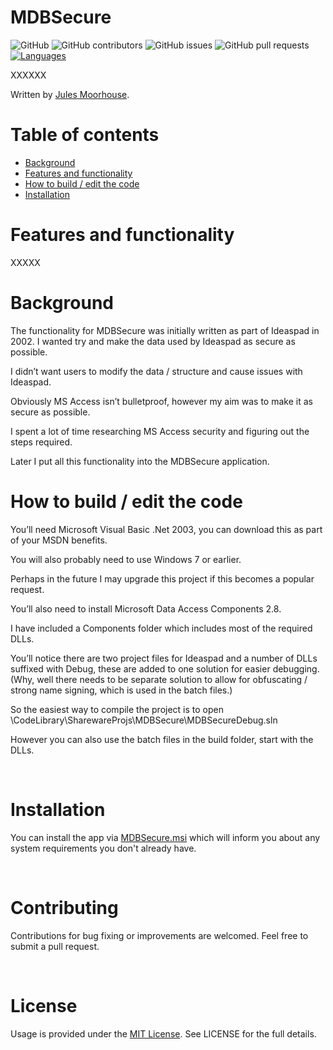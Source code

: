 MDBSecure
=========

![GitHub](https://img.shields.io/github/license/jules2010/ideaspad.svg) ![GitHub contributors](https://img.shields.io/github/contributors/jules2010/ideaspad.svg) ![GitHub issues](https://img.shields.io/github/issues/jules2010/ideaspad.svg) ![GitHub pull requests](https://img.shields.io/github/issues-pr/jules2010/ideaspad.svg)
[![Languages](https://img.shields.io/badge/language-vb.net-FF69B4.svg)](#)

XXXXXX

Written by [Jules Moorhouse](https://www.julesmoorhouse.com).

# Table of contents
* [Background](#background)
* [Features and functionality](#features-and-functionality)
* [How to build / edit the code](#how-to-build--edit-the-code)
* [Installation](#installation)

# Features and functionality

XXXXX

# Background

The functionality for MDBSecure was initially written as part of Ideaspad in 2002. I wanted try and make the data used by Ideaspad as secure as possible.

I didn’t want users to modify the data / structure and cause issues with Ideaspad. 

Obviously MS Access isn’t bulletproof, however my aim was to make it as secure as possible.

I spent a lot of time researching MS Access security and figuring out the steps required.

Later I put all this functionality into the MDBSecure application.

# How to build / edit the code

You’ll need Microsoft Visual Basic .Net 2003, you can download this as part of your MSDN benefits.

You will also probably need to use Windows 7 or earlier.

Perhaps in the future I may upgrade this project if this becomes a popular request.

You’ll also need to install Microsoft Data Access Components 2.8.

I have included a Components folder which includes most of the required DLLs.

You’ll notice there are two project files for Ideaspad and a number of DLLs suffixed with Debug, these are added to one solution for easier debugging. (Why, well there needs to be separate solution to allow for obfuscating / strong name signing, which is used in the batch files.)

So the easiest way to compile the project is to open \CodeLibrary\SharewareProjs\MDBSecure\MDBSecureDebug.sln

However you can also use the batch files in the build folder, start with the DLLs.

<br/>

# Installation

You can install the app via [MDBSecure.msi](https://github.com/Jules2010/MDBSecure/blob/master/Build/MDBSecure/DistBuild/MDBSecure.msi) which will inform you about any system requirements you don't already have.

<br/>

# Contributing
Contributions for bug fixing or improvements are welcomed. Feel free to submit a pull request.

<br/>

# License
Usage is provided under the [MIT License](http://opensource.org/licenses/mit-license.php). See LICENSE for the full details.


